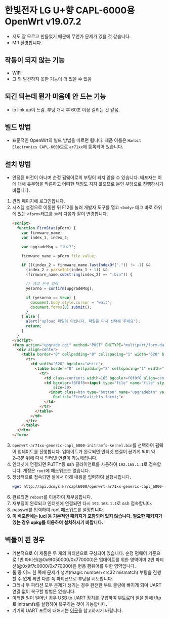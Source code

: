 # 한빛전자 LG U+향 CAPL-6000용 OpenWrt v19.07.2
* 저도 잘 모르고 만들었기 때문에 무언가 문제가 있을 것 같습니다.
* MR 환영합니다.

## 작동이 되지 않는 기능
- WiFi
- 그 외 발견하지 못한 기능이 더 있을 수 있음

## 되긴 되는데 뭔가 마음에 안 드는 기능
- ip link up이 느림. 부팅 개시 후 60초 이상 걸리는 것 같음.

## 빌드 방법
* 표준적인 OpenWrt의 빌드 방법을 따르면 됩니다. 제품 이름은 `Hanbit Electronics CAPL-6000`으로 `ar71xx`에 등록되어 있습니다.

## 설치 방법
* 안정된 버전이 아니며 순정 펌웨어로의 부팅이 되지 않을 수 있습니다. 배포자는 이에 대해 유무형을 막론하고 어떠한 책임도 지지 않으므로 본인 부담으로 진행하시기 바랍니다.

1. 관리 페이지에 로그인합니다.
2. 시스템 설정으로 이동한 뒤 F12를 눌러 개발자 도구를 열고 `<body>` 태그 바로 하위에 있는 `<form>`태그를  눌러 다음과 같이 변경합니다.
    ```html
    <script>
      function FirmStat(pForm) {
        var firmware_name;
        var index_1, index_2;

        var upgradeMsg = "ㄹㅇ?";

        firmware_name = pForm.file.value;

        if (((index_2 = firmware_name.lastIndexOf(".")) != -1) &&
          (index_2 > parseInt(index_1 + 1)) &&
          (firmware_name.substring(index_2) == ".bin")) {

          // 경고 문구 입력  
          yesorno = confirm(upgradeMsg);

          if (yesorno == true) {
            document.body.style.cursor = 'wait';
            document.forms[0].submit();
          }
        } else {
          alert("upload 파일이 아닙니다. 파일을 다시 선택해 주세요");
          return;
        }
      }
    </script>
    <form action="upgrade.cgi" method="POST" ENCTYPE="multipart/form-data">
      <div align=center>
        <table border="0" cellpadding="0" cellspacing="1" width="620" bgcolor="#CCCCCC">
          <tr>
            <td width="620" bgcolor="white">
              <table border="0" cellpadding="2" cellspacing="1" width="620">
                <tr>
                  <td class=contents width=165 bgcolor=f0f0f0 align=center>소프트웨어 업그레이드</td>
                  <td bgcolor=f8f8f8><input type="file" name="file" style="background-color:white; value=" image.bin"
                      size=30>
                    <input class=btn type="button" name="upgradebtn" value="업그레이드 시작" style="width:100"
                      Onclick="FirmStat(this.form);">
                  </td>
                </tr>
              </table>
            </td>
          </tr>
        </table>
      </div>
    </form>
    ```
3. `openwrt-ar71xx-generic-capl_6000-initramfs-kernel.bin`를 선택하여 펌웨어 업데이트를 진행합니다. 업데이트가 완료되면 인터넷 연결이 끊기게 되며 약 2~3분 뒤에 다시 인터넷 연결이 가능해집니다.
4. 인터넷에 연결되면 PuTTY등 ssh 클라이언트를 사용하여 `192.168.1.1`로 접속합니다. 계정은 `root`에 패스워드는 없습니다.
5. 정상적으로 접속되면 셸에서 아래 내용을 입력하여 실행시킵니다.
    ```sh
    wget http://api.dcmys.kr/capl6000/openwrt-ar71xx-generic-capl_6000-squashfs-sysupgrade.bin -O - | mtd -e firmware write - firmware
    ```
6. 완료되면 `reboot`를 이용하여 재부팅합니다.
7. 재부팅이 완료되고 인터넷에 연결되면 다시 `192.168.1.1`로 ssh 접속합니다.
8. passwd를 입력하여 root 패스워드를 설정합니다.
9. **이 배포판에는 luci 등 기본적인 패키지가 포함되어 있지 않습니다. 필요한 패키지가 있는 경우 opkg를 이용하여 설치하시기 바랍니다.**

## 벽돌이 된 경우
* 기본적으로 이 제품은 두 개의 파티션으로 구성되어 있습니다. 순정 펌웨어 기준으로 1번 파티션(@0x9f050000/0x770000)은 업데이트를 위한 영역이며 2번 파티션(@0x9f7c0000/0x770000)은 현용 펌웨어를 위한 영역입니다.
* 둘 중 어느 한 쪽에 문제가 생겨(magic number+crc32 mismatch) 부팅을 진행할 수 없게 되면 다른 쪽 파티션으로 부팅을 시도합니다.
* 그러나 두 파티션 모두 문제가 생기는 경우 완전한 부트 불량에 빠지게 되며 UART 연결 없이 복구할 방법은 없습니다.
* 이러한 일이 일어난 경우 USB to UART 장치를 구입하여 부트로더 셸을 통해 tftp로 initramfs를 실행하여 복구하는 것이 가능합니다.
* 기기의 UART 포트에 대해서는 [이곳](https://koreapyj.dcmys.kr/125)을 참고하시기 바랍니다.
